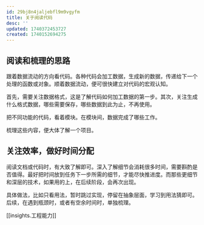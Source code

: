 ```yaml
---
id: 29bj8n4jaljebfl9m9vgyfm
title: 关于阅读代码
desc: ''
updated: 1740372453727
created: 1740152694275
---
```


## 阅读和梳理的思路
跟着数据流动的方向看代码。各种代码会加工数据，生成新的数据，传递给下一个处理的函数或对象。顺着数据流动，便可很快建立对代码的宏观认知。

首先，需要关注数据格式，这是了解代码如何加工数据的第一步。其次，关注生成什么格式数据，哪些需要保存，哪些数据到此为止，不再使用。

把不同功能的代码，看着模块。在模块间，数据完成了哪些工作。

梳理这些内容，便大体了解一个项目。

## 关注效率，做好时间分配
阅读文档或代码时，有大致了解即可。深入了解细节会消耗很多时间，需要斟酌是否值得。最好把时间放到任务下一步所需的细节，才能尽快推进度。而那些更细节和深层的技术，如果用的上，在后续阶段，会再次出现。

具体做法，比如只看用法，暂时跳过实现，停留在抽象层面，学习到用法猜即可。后续，在遇到瓶颈时，或者有空余时间时，单独梳理。

[[insights.工程能力]]